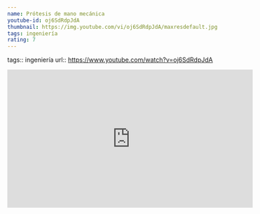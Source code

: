 ```yaml
---
name: Prótesis de mano mecánica
youtube-id: oj6SdRdpJdA
thumbnail: https://img.youtube.com/vi/oj6SdRdpJdA/maxresdefault.jpg
tags: ingeniería
rating: 7
---
```

tags:: ingeniería
url:: https://www.youtube.com/watch?v=oj6SdRdpJdA

<iframe width='560' height='315' src='https://www.youtube.com/embed/oj6SdRdpJdA' title='YouTube video player' frameborder='0' allow='accelerometer; autoplay; clipboard-write; encrypted-media; gyroscope; picture-in-picture; web-share' allowfullscreen></iframe>



